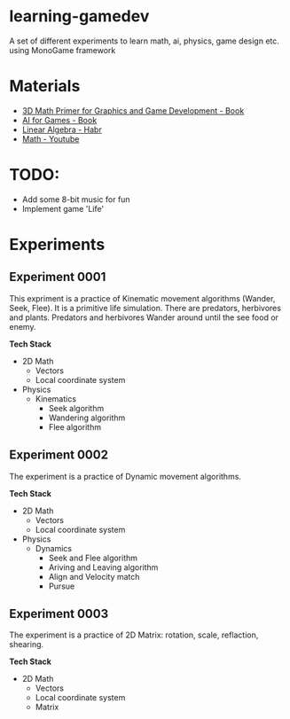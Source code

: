 # learning-gamedev
A set of different experiments to learn math, ai, physics, game design etc. using MonoGame framework

# Materials
- [3D Math Primer for Graphics and Game Development - Book](https://www.amazon.com/Math-Primer-Graphics-Game-Development/dp/1568817231/ref=sr_1_1?keywords=game+dev+math&qid=1580559422&sr=8-1)
- [AI for Games - Book](https://www.amazon.com/AI-Games-Third-Ian-Millington/dp/1138483974/ref=sr_1_1?keywords=game+ai&qid=1580559494&sr=8-1)
- [Linear Algebra - Habr](https://habr.com/ru/post/131931/)
- [Math - Youtube](https://www.youtube.com/channel/UCEhBM2x5MG9-e_JSOzU068w)

# TODO:
- Add some 8-bit music for fun
- Implement game 'Life'

# Experiments 
## Experiment 0001

This expriment is a practice of Kinematic movement algorithms (Wander, Seek, Flee). It is a primitive life simulation. There are predators, herbivores and plants. Predators and herbivores Wander around until the see food or enemy. 

**Tech Stack**
- 2D Math
  - Vectors
  - Local coordinate system
- Physics
  - Kinematics
    - Seek algorithm
    - Wandering algorithm
	- Flee algorithm
	
## Experiment 0002

The experiment is a practice of Dynamic movement algorithms.

**Tech Stack**
- 2D Math
  - Vectors
  - Local coordinate system
- Physics
  - Dynamics
    - Seek and Flee algorithm
    - Ariving and Leaving algorithm
	- Align and Velocity match
	- Pursue
	
## Experiment 0003

The experiment is a practice of 2D Matrix: rotation, scale, reflaction, shearing.

**Tech Stack**
- 2D Math
  - Vectors
  - Local coordinate system
  - Matrix